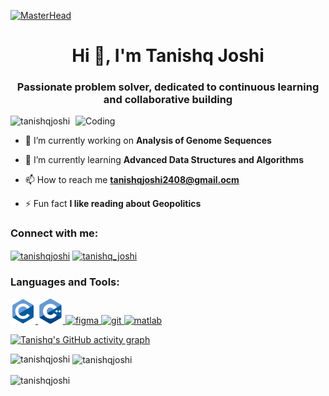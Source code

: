 [![MasterHead](https://developers.giphy.com/branch/master/static/api-512d36c09662682717108a38bbb5c57d.gif)](https://rishavchanda.io)
<h1 align="center">Hi 👋, I'm Tanishq Joshi</h1>
<h3 align="center">Passionate problem solver, dedicated to continuous learning and collaborative building</h3>
<img align="right" alt="Coding" width="400" src="https://cdn.dribbble.com/users/1162077/screenshots/3848914/programmer.gif">


<p align="left"> <img src="https://komarev.com/ghpvc/?username=tanishqjoshi&label=Profile%20views&color=0e75b6&style=flat" alt="tanishqjoshi" /> </p>



- 🔭 I’m currently working on **Analysis of Genome Sequences**

- 🌱 I’m currently learning **Advanced Data Structures and Algorithms**

- 📫 How to reach me **tanishqjoshi2408@gmail.ocm**

- ⚡ Fun fact **I like reading about Geopolitics**

<h3 align="left">Connect with me:</h3>
<p align="left">
<a href="https://linkedin.com/in/tanishqjoshi" target="blank"><img align="center" src="https://raw.githubusercontent.com/rahuldkjain/github-profile-readme-generator/master/src/images/icons/Social/linked-in-alt.svg" alt="tanishqjoshi" height="30" width="40" /></a>
<a href="https://www.leetcode.com/tanishq_joshi" target="blank"><img align="center" src="https://raw.githubusercontent.com/rahuldkjain/github-profile-readme-generator/master/src/images/icons/Social/leet-code.svg" alt="tanishq_joshi" height="30" width="40" /></a>
</p>

<h3 align="left">Languages and Tools:</h3>
<p align="left"> <a href="https://www.cprogramming.com/" target="_blank" rel="noreferrer"> <img src="https://raw.githubusercontent.com/devicons/devicon/master/icons/c/c-original.svg" alt="c" width="40" height="40"/> </a> <a href="https://www.w3schools.com/cpp/" target="_blank" rel="noreferrer"> <img src="https://raw.githubusercontent.com/devicons/devicon/master/icons/cplusplus/cplusplus-original.svg" alt="cplusplus" width="40" height="40"/> </a> <a href="https://www.figma.com/" target="_blank" rel="noreferrer"> <img src="https://www.vectorlogo.zone/logos/figma/figma-icon.svg" alt="figma" width="40" height="40"/> </a> <a href="https://git-scm.com/" target="_blank" rel="noreferrer"> <img src="https://www.vectorlogo.zone/logos/git-scm/git-scm-icon.svg" alt="git" width="40" height="40"/> </a> <a href="https://www.mathworks.com/" target="_blank" rel="noreferrer"> <img src="https://upload.wikimedia.org/wikipedia/commons/2/21/Matlab_Logo.png" alt="matlab" width="40" height="40"/> </a> </p>

[![Tanishq's GitHub activity graph](https://activity-graph.herokuapp.com/graph?username=rishavchanda&&theme=xcode)](https://github.com/tanishqjoshi)





<p><img align="left" src="https://github-readme-stats.vercel.app/api/top-langs?username=tanishqjoshi&show_icons=true&locale=en&layout=compact&theme=tokyonight" alt="tanishqjoshi" /></p>

<p>&nbsp;<img align="center" src="https://github-readme-stats.vercel.app/api?username=tanishqjoshi&show_icons=true&locale=en&theme=tokyonight" alt="tanishqjoshi" /></p>

<p><img align="center" src="https://github-readme-streak-stats.herokuapp.com/?user=tanishqjoshi&&theme=tokyonight" alt="tanishqjoshi" /></p>








